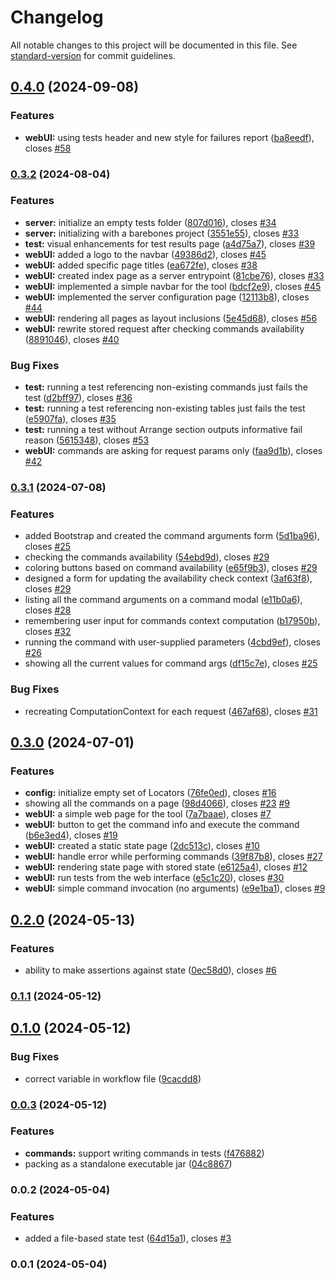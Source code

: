 # Changelog

All notable changes to this project will be documented in this file. See [standard-version](https://github.com/conventional-changelog/standard-version) for commit guidelines.

## [0.4.0](https://github.com/Decision-Driven-Development/logic-checker/compare/v0.3.2...v0.4.0) (2024-09-08)


### Features

* **webUI:** using tests header and new style for failures report ([ba8eedf](https://github.com/Decision-Driven-Development/logic-checker/commit/ba8eedfdec150bfaa851e378f6fae41795128102)), closes [#58](https://github.com/Decision-Driven-Development/logic-checker/issues/58)

### [0.3.2](https://github.com/Decision-Driven-Development/logic-checker/compare/v0.3.1...v0.3.2) (2024-08-04)


### Features

* **server:** initialize an empty tests folder ([807d016](https://github.com/Decision-Driven-Development/logic-checker/commit/807d016394ae3e3b54b833bc0c13822be14d98f0)), closes [#34](https://github.com/Decision-Driven-Development/logic-checker/issues/34)
* **server:** initializing with a barebones project ([3551e55](https://github.com/Decision-Driven-Development/logic-checker/commit/3551e55022b420a9e545ae2875e16bae45885e0e)), closes [#33](https://github.com/Decision-Driven-Development/logic-checker/issues/33)
* **test:** visual enhancements for test results page ([a4d75a7](https://github.com/Decision-Driven-Development/logic-checker/commit/a4d75a77d2db54b624a74d7dea686ff126defe09)), closes [#39](https://github.com/Decision-Driven-Development/logic-checker/issues/39)
* **webUI:** added a logo to the navbar ([49386d2](https://github.com/Decision-Driven-Development/logic-checker/commit/49386d2897c86f8e82741be8590e7b7d95ad4c8c)), closes [#45](https://github.com/Decision-Driven-Development/logic-checker/issues/45)
* **webUI:** added specific page titles ([ea672fe](https://github.com/Decision-Driven-Development/logic-checker/commit/ea672fe16dca8c241bacbaf5eb23d8cebb32e8db)), closes [#38](https://github.com/Decision-Driven-Development/logic-checker/issues/38)
* **webUI:** created index page as a server entrypoint ([81cbe76](https://github.com/Decision-Driven-Development/logic-checker/commit/81cbe76b90579f5f889d0571d85f7eb8abfe910e)), closes [#33](https://github.com/Decision-Driven-Development/logic-checker/issues/33)
* **webUI:** implemented a simple navbar for the tool ([bdcf2e9](https://github.com/Decision-Driven-Development/logic-checker/commit/bdcf2e9d0550b7c5a4e7f0a6f15a5c16a9ff71b2)), closes [#45](https://github.com/Decision-Driven-Development/logic-checker/issues/45)
* **webUI:** implemented the server configuration page ([12113b8](https://github.com/Decision-Driven-Development/logic-checker/commit/12113b82a385f00db69527ee0ebbce09b4049ea9)), closes [#44](https://github.com/Decision-Driven-Development/logic-checker/issues/44)
* **webUI:** rendering all pages as layout inclusions ([5e45d68](https://github.com/Decision-Driven-Development/logic-checker/commit/5e45d68cdf0c017927d8969845546aa15ff2b77e)), closes [#56](https://github.com/Decision-Driven-Development/logic-checker/issues/56)
* **webUI:** rewrite stored request after checking commands availability ([8891046](https://github.com/Decision-Driven-Development/logic-checker/commit/8891046e4110a9a062f6f0aea6062e21e442e237)), closes [#40](https://github.com/Decision-Driven-Development/logic-checker/issues/40)


### Bug Fixes

* **test:** running a test referencing non-existing commands just fails the test ([d2bff97](https://github.com/Decision-Driven-Development/logic-checker/commit/d2bff972a9a20aed072a91ff7e84cfa77db5a175)), closes [#36](https://github.com/Decision-Driven-Development/logic-checker/issues/36)
* **test:** running a test referencing non-existing tables just fails the test ([e5907fa](https://github.com/Decision-Driven-Development/logic-checker/commit/e5907fa937ffd06ee03feb133c6d5c7e75e5fe43)), closes [#35](https://github.com/Decision-Driven-Development/logic-checker/issues/35)
* **test:** running a test without Arrange section outputs informative fail reason ([5615348](https://github.com/Decision-Driven-Development/logic-checker/commit/56153486c9f05419fda28191f6a08ef58ad5e905)), closes [#53](https://github.com/Decision-Driven-Development/logic-checker/issues/53)
* **webUI:** commands are asking for request params only ([faa9d1b](https://github.com/Decision-Driven-Development/logic-checker/commit/faa9d1b52555145eb3dff636e7bf737c61fb473b)), closes [#42](https://github.com/Decision-Driven-Development/logic-checker/issues/42)

### [0.3.1](https://github.com/Decision-Driven-Development/logic-checker/compare/v0.3.0...v0.3.1) (2024-07-08)


### Features

* added Bootstrap and created the command arguments form ([5d1ba96](https://github.com/Decision-Driven-Development/logic-checker/commit/5d1ba96dbb0c41663a7a3cf7c1bc8122f52ecdba)), closes [#25](https://github.com/Decision-Driven-Development/logic-checker/issues/25)
* checking the commands availability ([54ebd9d](https://github.com/Decision-Driven-Development/logic-checker/commit/54ebd9da5d64100fbc76be11e5fe1a22f57400df)), closes [#29](https://github.com/Decision-Driven-Development/logic-checker/issues/29)
* coloring buttons based on command availability ([e65f9b3](https://github.com/Decision-Driven-Development/logic-checker/commit/e65f9b33fd598e0fd2d2ae6b74f7343c7d0985ae)), closes [#29](https://github.com/Decision-Driven-Development/logic-checker/issues/29)
* designed a form for updating the availability check context ([3af63f8](https://github.com/Decision-Driven-Development/logic-checker/commit/3af63f8b772641744c041b46dc92c0bb019225b6)), closes [#29](https://github.com/Decision-Driven-Development/logic-checker/issues/29)
* listing all the command arguments on a command modal ([e11b0a6](https://github.com/Decision-Driven-Development/logic-checker/commit/e11b0a68c62f084486f5531465efdddac1d654e5)), closes [#28](https://github.com/Decision-Driven-Development/logic-checker/issues/28)
* remembering user input for commands context computation ([b17950b](https://github.com/Decision-Driven-Development/logic-checker/commit/b17950beaec8782f96653693b90d28c42422f058)), closes [#32](https://github.com/Decision-Driven-Development/logic-checker/issues/32)
* running the command with user-supplied parameters ([4cbd9ef](https://github.com/Decision-Driven-Development/logic-checker/commit/4cbd9efb5c77902d7653bea5d62c59c0022c7a28)), closes [#26](https://github.com/Decision-Driven-Development/logic-checker/issues/26)
* showing all the current values for command args ([df15c7e](https://github.com/Decision-Driven-Development/logic-checker/commit/df15c7e0fcf8daa8d48a7739f59515dbc8fb5c58)), closes [#25](https://github.com/Decision-Driven-Development/logic-checker/issues/25)


### Bug Fixes

* recreating ComputationContext for each request ([467af68](https://github.com/Decision-Driven-Development/logic-checker/commit/467af68a38e221db6a9686243ba0289d29175ae5)), closes [#31](https://github.com/Decision-Driven-Development/logic-checker/issues/31)

## [0.3.0](https://github.com/Decision-Driven-Development/logic-checker/compare/v0.2.0...v0.3.0) (2024-07-01)


### Features

* **config:** initialize empty set of Locators ([76fe0ed](https://github.com/Decision-Driven-Development/logic-checker/commit/76fe0ed6c3dfd300535daf560e07654310e24ac6)), closes [#16](https://github.com/Decision-Driven-Development/logic-checker/issues/16)
* showing all the commands on a page ([98d4066](https://github.com/Decision-Driven-Development/logic-checker/commit/98d406625a380c93644d55d8d105564651141922)), closes [#23](https://github.com/Decision-Driven-Development/logic-checker/issues/23) [#9](https://github.com/Decision-Driven-Development/logic-checker/issues/9)
* **webUI:** a simple web page for the tool ([7a7baae](https://github.com/Decision-Driven-Development/logic-checker/commit/7a7baaeb585639fa44d8580f6ee2ed65bfe94384)), closes [#7](https://github.com/Decision-Driven-Development/logic-checker/issues/7)
* **webUI:** button to get the command info and execute the command ([b6e3ed4](https://github.com/Decision-Driven-Development/logic-checker/commit/b6e3ed463cedd9b40d147cd750ec9857458da9c9)), closes [#19](https://github.com/Decision-Driven-Development/logic-checker/issues/19)
* **webUI:** created a static state page ([2dc513c](https://github.com/Decision-Driven-Development/logic-checker/commit/2dc513cc71bf2de2e704408117d19951b9132676)), closes [#10](https://github.com/Decision-Driven-Development/logic-checker/issues/10)
* **webUI:** handle error while performing commands ([39f87b8](https://github.com/Decision-Driven-Development/logic-checker/commit/39f87b8c688ebc7280e4bb95a40044305bd9a763)), closes [#27](https://github.com/Decision-Driven-Development/logic-checker/issues/27)
* **webUI:** rendering state page with stored state ([e6125a4](https://github.com/Decision-Driven-Development/logic-checker/commit/e6125a4cbba4c87ab206d5e40289b0856b66e469)), closes [#12](https://github.com/Decision-Driven-Development/logic-checker/issues/12)
* **webUI:** run tests from the web interface ([e5c1c20](https://github.com/Decision-Driven-Development/logic-checker/commit/e5c1c20ff590dae1d9d9c36684f713391f2333a4)), closes [#30](https://github.com/Decision-Driven-Development/logic-checker/issues/30)
* **webUI:** simple command invocation (no arguments) ([e9e1ba1](https://github.com/Decision-Driven-Development/logic-checker/commit/e9e1ba166a4b99776ab4a3e25011c7479d56ad02)), closes [#9](https://github.com/Decision-Driven-Development/logic-checker/issues/9)

## [0.2.0](https://github.com/Decision-Driven-Development/logic-checker/compare/v0.1.1...v0.2.0) (2024-05-13)


### Features

* ability to make assertions against state ([0ec58d0](https://github.com/Decision-Driven-Development/logic-checker/commit/0ec58d0d82be55fa1f6bb8b9537868378f0142d9)), closes [#6](https://github.com/Decision-Driven-Development/logic-checker/issues/6)

### [0.1.1](https://github.com/Decision-Driven-Development/logic-checker/compare/v0.1.0...v0.1.1) (2024-05-12)

## [0.1.0](https://github.com/Decision-Driven-Development/logic-checker/compare/v0.0.3...v0.1.0) (2024-05-12)


### Bug Fixes

* correct variable in workflow file ([9cacdd8](https://github.com/Decision-Driven-Development/logic-checker/commit/9cacdd8bba4b928d6c1ffbcf77945ccf73fc765e))

### [0.0.3](https://github.com/Decision-Driven-Development/logic-checker/compare/v0.0.2...v0.0.3) (2024-05-12)


### Features

* **commands:** support writing commands in tests ([f476882](https://github.com/Decision-Driven-Development/logic-checker/commit/f476882c77699bd6a466bf3c12e7367ebcaca131))
* packing as a standalone executable jar ([04c8867](https://github.com/Decision-Driven-Development/logic-checker/commit/04c886727d3c2732603d25d3753270777a3009dc))

### 0.0.2 (2024-05-04)


### Features

* added a file-based state test ([64d15a1](https://github.com/Decision-Driven-Development/logic-checker/commit/64d15a1b6dbc3e5ebaed1baba67936e97fc76ab0)), closes [#3](https://github.com/Decision-Driven-Development/logic-checker/issues/3)

### 0.0.1 (2024-05-04)
